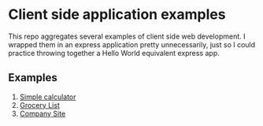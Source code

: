 # Client side application examples

This repo aggregates several examples of client side web development. I wrapped them in an express application pretty unnecessarily, just so I could practice throwing together a Hello World equivalent express app.

## Examples

1. [Simple calculator](./calculator/simple-calculator.html)
2. [Grocery List](./grocery-list/groceries.html)
3. [Company Site](./company/home.html)